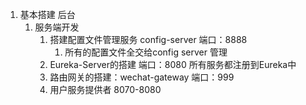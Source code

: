 1. 基本搭建 后台
   1. 服务端开发
      1. 搭建配置文件管理服务 config-server 端口：8888
         1. 所有的配置文件全交给config server 管理
      2. Eureka-Server的搭建 端口：8080   所有服务都注册到Eureka中
      3. 路由网关的搭建：wechat-gateway 端口：999
      4. 用户服务提供者 8070-8080
